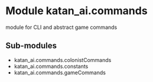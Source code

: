 Module katan_ai.commands
========================
module for CLI and abstract game commands

Sub-modules
-----------
* katan_ai.commands.colonistCommands
* katan_ai.commands.constants
* katan_ai.commands.gameCommands
